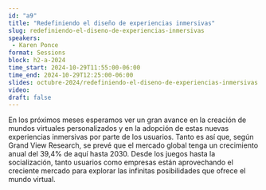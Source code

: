 ```yaml
---
id: "a9"
title: "Redefiniendo el diseño de experiencias inmersivas"
slug: redefiniendo-el-diseno-de-experiencias-inmersivas
speakers:
 - Karen Ponce
format: Sessions
block: h2-a-2024
time_start: 2024-10-29T11:55:00-06:00
time_end: 2024-10-29T12:25:00-06:00
slides: octubre-2024/redefiniendo-el-diseno-de-experiencias-inmersivas.pdf
video: 
draft: false
---
```


En los próximos meses esperamos ver un gran avance en la creación de mundos virtuales personalizados y en la adopción de estas nuevas experiencias inmersivas por parte de los usuarios. Tanto es así que, según Grand View Research, se prevé que el mercado global tenga un crecimiento anual del 39,4% de aquí hasta 2030. Desde los juegos hasta la socialización, tanto usuarios como empresas están aprovechando el creciente mercado para explorar las infinitas posibilidades que ofrece el mundo virtual.